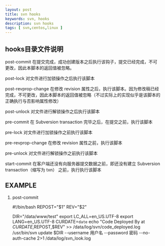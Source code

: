 ```yaml
---
layout: post
title: svn hooks
keywords: svn, hooks
description: svn hooks
tags: [ svn,centos,linux ]
---
```



## hooks目录文件说明

post-commit
在提交完成，成功创建版本之后执行该钩子，提交已经完成，不可更改，因此本脚本的返回值被忽略。

post-lock
对文件进行加锁操作之后执行该脚本

post-revprop-change
在修改 revision 属性之后，执行该脚本。因为修改稿已经完成，不可更改，因此本脚本的返回值被忽略（不过实际上的实现似乎是该脚本的正确执行与否影响属性修改）

post-unlock
对文件进行解锁操作之后执行该脚本

pre-commit
在 Subversion transaction 完毕之后，在提交之前，执行该脚本

pre-lock
对文件进行加锁操作之前执行该脚本

pre-revprop-change
在修改 revision 属性之前，执行该脚本

pre-unlock
对文件进行解锁操作之前执行该脚本

start-commit
在客户端还没有向服务器提交数据之前，即还没有建立 Subversion transaction（缩写为 txn） 之前，执行执行该脚本




## EXAMPLE

1. post-commit


	#!/bin/bash
	REPOST="$1"
	REV="$2"

	DIR="/data/www/test"
	export LC_ALL=en_US.UTF-8
	export LANG=en_US.UTF-8
	CURDATE=`date`
	echo "Code Deployed By at $CURDATE,$REPOST,$REV" >> /data/log/svn/code_deployed.log
	/usr/bin/svn update $DIR --username 用户名 --password 密码 --no-auth-cache 2>1 /data/log/svn_look.log




















